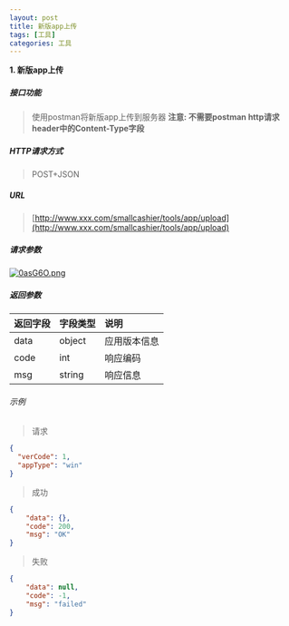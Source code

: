 ```yaml
---
layout: post
title: 新版app上传
tags: [工具]
categories: 工具
---
```

**1\. 新版app上传**
##### 接口功能
> 使用postman将新版app上传到服务器 **注意: 不需要postman http请求header中的Content-Type字段**

##### HTTP请求方式
> POST+JSON

##### URL
> [http://www.xxx.com/smallcashier/tools/app/upload](http://www.xxx.com/smallcashier/tools/app/upload)

##### 请求参数

[![0asG6O.png](https://s1.ax1x.com/2020/10/07/0asG6O.png)](https://imgchr.com/i/0asG6O)

##### 返回参数

|返回字段|字段类型|说明|
|:---|:---|:---|
|data|object|应用版本信息|
|code|int|响应编码|
|msg|string|响应信息|

###### 示例
> 请求
``` json
{
  "verCode": 1,
  "appType": "win"
}
```
> 成功
``` json
{
    "data": {},
    "code": 200,
    "msg": "OK"
}
```
> 失败
``` json
{
    "data": null,
    "code": -1,
    "msg": "failed"
}
```
